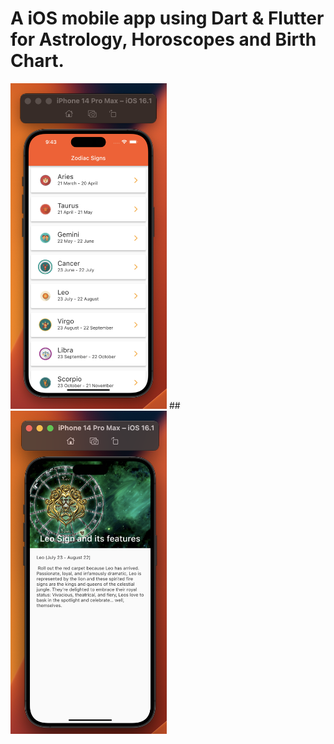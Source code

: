 # A iOS mobile app using Dart & Flutter for Astrology, Horoscopes and Birth Chart.


<!-- ![img](/images/1.png) -->
<img src='images/1.png' width='250'>
##
<!-- ![img](/images/2.png) -->
<img src='images/2.png' width='250'>

